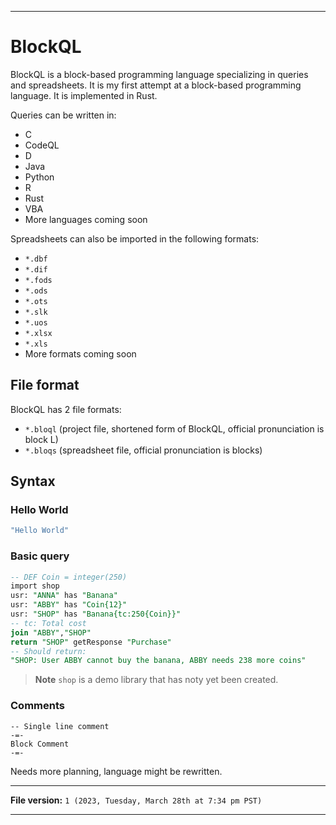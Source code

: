 
***

# BlockQL

BlockQL is a block-based programming language specializing in queries and spreadsheets. It is my first attempt at a block-based programming language. It is implemented in Rust.

Queries can be written in:

- C
- CodeQL
- D
- Java
- Python
- R
- Rust
- VBA
- More languages coming soon

Spreadsheets can also be imported in the following formats:

- `*.dbf`
- `*.dif`
- `*.fods`
- `*.ods`
- `*.ots`
- `*.slk`
- `*.uos`
- `*.xlsx`
- `*.xls`
- More formats coming soon

## File format

BlockQL has 2 file formats:

- `*.bloql` (project file, shortened form of BlockQL, official pronunciation is block L)
- `*.bloqs` (spreadsheet file, official pronunciation is blocks)

## Syntax

### Hello World

```rust
"Hello World"
```

### Basic query

```sql
-- DEF Coin = integer(250)
import shop
usr: "ANNA" has "Banana"
usr: "ABBY" has "Coin{12}"
usr: "SHOP" has "Banana{tc:250{Coin}}"
-- tc: Total cost
join "ABBY","SHOP"
return "SHOP" getResponse "Purchase"
-- Should return:
"SHOP: User ABBY cannot buy the banana, ABBY needs 238 more coins"
```

> **Note** `shop` is a demo library that has noty yet been created.

### Comments

```brainfuck
-- Single line comment
-=-
Block Comment
-=-
````

Needs more planning, language might be rewritten.

***

**File version:** `1 (2023, Tuesday, March 28th at 7:34 pm PST)`

***
